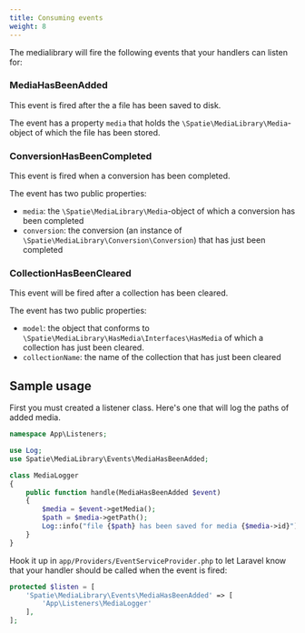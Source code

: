 ```yaml
---
title: Consuming events
weight: 8
---
```


The medialibrary will fire the following events that your handlers can listen for:

### MediaHasBeenAdded
This event is fired after the a file has been saved to disk.

The event has a property `media` that holds the `\Spatie\MediaLibrary\Media`-object of which the file has been stored.  

### ConversionHasBeenCompleted
This event is fired when a conversion has been completed.

The event has two public properties:

- `media`: the `\Spatie\MediaLibrary\Media`-object of which a conversion has been completed
- `conversion`: the conversion (an instance of `\Spatie\MediaLibrary\Conversion\Conversion`) that has just been completed

### CollectionHasBeenCleared
This event will be fired after a collection has been cleared.

The event has two public properties:

- `model`:  the object that conforms to `\Spatie\MediaLibrary\HasMedia\Interfaces\HasMedia` of which a collection has just been cleared.
- `collectionName`: the name of the collection that has just been cleared

## Sample usage

First you must created a listener class. Here's one that will log the paths of added media.

```php
namespace App\Listeners;

use Log;
use Spatie\MediaLibrary\Events\MediaHasBeenAdded;

class MediaLogger
{
    public function handle(MediaHasBeenAdded $event)
    {
        $media = $event->getMedia();
        $path = $media->getPath();
        Log::info("file {$path} has been saved for media {$media->id}");
    }
}
```

Hook it up in `app/Providers/EventServiceProvider.php` to let Laravel know that your handler should be called when the event is fired:

```php
protected $listen = [
    'Spatie\MediaLibrary\Events\MediaHasBeenAdded' => [
        'App\Listeners\MediaLogger'
    ],
];
```

